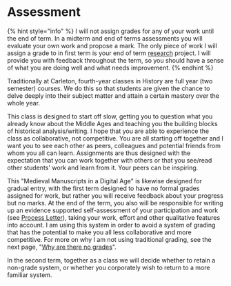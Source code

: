 # Assessment

{% hint style="info" %}
I will not assign grades for any of your work until the end of term. In a midterm and end of terms assessments you will evaluate your own work and propose a mark. The only piece of work I will assign a grade to in first term is your end of term [research](../class-work/research-project.md) project. I will provide you with feedback throughout the term, so you should have a sense of what you are doing well and what needs improvement.&#x20;
{% endhint %}

Traditionally at Carleton, fourth-year classes in History are full year (two semester) courses. We do this so that students are given the chance to delve deeply into their subject matter and attain a certain mastery over the whole year.&#x20;

This class is designed to start off slow, getting you to question what you already know about the Middle Ages and teaching you the building blocks of historical analysis/writing. I hope that you are able to experience the class as collaborative, not competitive. You are all starting off together and I want you to see each other as peers, colleagues and potential friends from whom you all can learn. Assignments are thus designed with the expectation that you can work together with others or that you see/read other students' work and learn from it. Your peers can be inspiring.

This "Medieval Manuscripts in a Digital Age" is likewise designed for gradual entry, with the first term designed to have no formal grades assigned for work, but rather you will receive feedback about your progress but no marks. At the end of the term, you also will be responsible for writing up an evidence supported self-assessment of your participation and work (see [Process Letter](process-letter.md)), taking your work, effort and other qualitative features into account. I am using this system in order to avoid a system of grading that has the potential to make you all less collaborative and more competitive. For more on why I am not using traditional grading, see the next page, "[Why are there no grades](why-no-grades.md)".

In the second term, together as a class we will decide whether to retain a non-grade system, or whether you corporately wish to return to a more familiar system.

